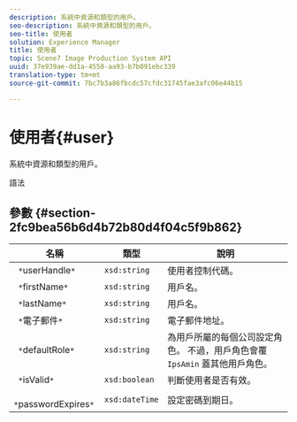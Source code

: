 ```yaml
---
description: 系統中資源和類型的用戶。
seo-description: 系統中資源和類型的用戶。
seo-title: 使用者
solution: Experience Manager
title: 使用者
topic: Scene7 Image Production System API
uuid: 37e939ae-dd1a-4550-aa93-b7b091ebc339
translation-type: tm+mt
source-git-commit: 7bc7b3a86fbcdc57cfdc31745fae3afc06e44b15

---
```



# 使用者{#user}

系統中資源和類型的用戶。

語法

## 參數 {#section-2fc9bea56b6d4b72b80d4f04c5f9b862}

| 名稱 | 類型 | 說明 |
|---|---|---|
| ` *`userHandle`*` | `xsd:string` | 使用者控制代碼。 |
| ` *`firstName`*` | `xsd:string` | 用戶名。 |
| ` *`lastName`*` | `xsd:string` | 用戶名。 |
| ` *`電子郵件`*` | `xsd:string` | 電子郵件地址。 |
| ` *`defaultRole`*` | `xsd:string` | 為用戶所屬的每個公司設定角色。 不過，用戶角色會覆 `IpsAmin` 蓋其他用戶角色。 |
| ` *`isValid`*` | `xsd:boolean` | 判斷使用者是否有效。 |
| ` *`passwordExpires`*` | `xsd:dateTime` | 設定密碼到期日。 |

